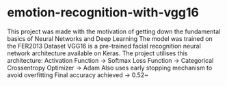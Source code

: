 # emotion-recognition-with-vgg16
This project was made with the motivation of getting down the fundamental basics of Neural Networks and Deep Learning
The model was trained on the FER2013 Dataset
VGG16 is a pre-trained facial recognition neural network architecture available on Keras. The project utilises this architecture: 
Activation Function -> Softmax
Loss Function -> Categorical Crossentropy
Optimizer -> Adam
Also uses early stopping mechanism to avoid overfitting
Final accuracy achieved -> 0.52~

